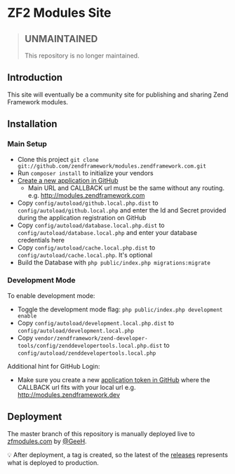 # ZF2 Modules Site 

> ## UNMAINTAINED
>
> This repository is no longer maintained.

## Introduction

This site will eventually be a community site for publishing and sharing Zend Framework modules.

## Installation

### Main Setup

 * Clone this project `git clone git://github.com/zendframework/modules.zendframework.com.git`
 * Run `composer install` to initialize your vendors
 * [Create a new application in GitHub](https://github.com/settings/applications/new)
    * Main URL and CALLBACK url must be the same without any routing. e.g. http://modules.zendframework.com
 * Copy `config/autoload/github.local.php.dist` to `config/autoload/github.local.php` and enter the Id and Secret provided during the application registration on GitHub
 * Copy `config/autoload/database.local.php.dist` to `config/autoload/database.local.php` and enter your database credentials here
 * Copy `config/autoload/cache.local.php.dist` to `config/autoload/cache.local.php`. It's optional
 * Build the Database with ``php public/index.php migrations:migrate`` 

### Development Mode

To enable development mode:

 * Toggle the development mode flag: `php public/index.php development enable`
 * Copy `config/autoload/development.local.php.dist` to `config/autoload/development.local.php`
 * Copy `vendor/zendframework/zend-developer-tools/config/zenddevelopertools.local.php.dist` to `config/autoload/zenddevelopertools.local.php`
 
 Additional hint for GitHub Login:
 
  * Make sure you create a new [application token in GitHub](https://github.com/settings/applications/new) where the CALLBACK url fits with your local url e.g. http://modules.zendframework.dev

## Deployment

The master branch of this repository is manually deployed live to [zfmodules.com](https://zfmodules.com/) by [@GeeH](https://github.com/GeeH).

:bulb: After deployment, a tag is created, so the latest of the [releases](https://github.com/zendframework/modules.zendframework.com/releases)
represents what is deployed to production.
